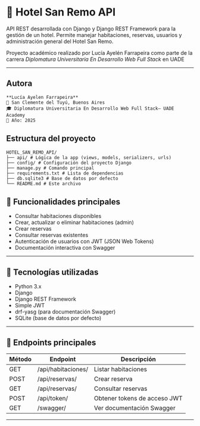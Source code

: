 # 🏨 Hotel San Remo API

API REST desarrollada con Django y Django REST Framework para la gestión de un hotel. 
Permite manejar habitaciones, reservas, usuarios y administración general del Hotel San Remo.

Proyecto académico realizado por Lucía Ayelén Farrapeira como parte de la carrera *Diplomatura Universitaria En Desarrollo Web Full Stack* en UADE

---
## Autora
```
**Lucía Ayelen Farrapeira**  
📍 San Clemente del Tuyú, Buenos Aires
🎓 Diplomatura Universitaria En Desarrollo Web Full Stack– UADE Academy
📅 Año: 2025
```


## Estructura del proyecto
```
HOTEL_SAN_REMO_API/
├── api/ # Lógica de la app (views, models, serializers, urls)
├── config/ # Configuración del proyecto Django
├── manage.py # Comando principal
├── requirements.txt # Lista de dependencias
├── db.sqlite3 # Base de datos por defecto
└── README.md # Este archivo
```

## 🚀 Funcionalidades principales

- Consultar habitaciones disponibles
- Crear, actualizar o eliminar habitaciones (admin)
- Crear reservas
- Consultar reservas existentes
- Autenticación de usuarios con JWT (JSON Web Tokens)
- Documentación interactiva con Swagger

---

## 🧱 Tecnologías utilizadas

- Python 3.x
- Django
- Django REST Framework
- Simple JWT
- drf-yasg (para documentación Swagger)
- SQLite (base de datos por defecto)

---

## 📡 Endpoints principales

| Método | Endpoint            | Descripción                         |
|--------|---------------------|-------------------------------------|
| GET    | /api/habitaciones/  | Listar habitaciones                 |
| POST   | /api/reservas/      | Crear reserva                       |
| GET    | /api/reservas/      | Consultar reservas                  |
| POST   | /api/token/         | Obtener tokens de acceso JWT        |
| GET    | /swagger/           | Ver documentación Swagger           |

---